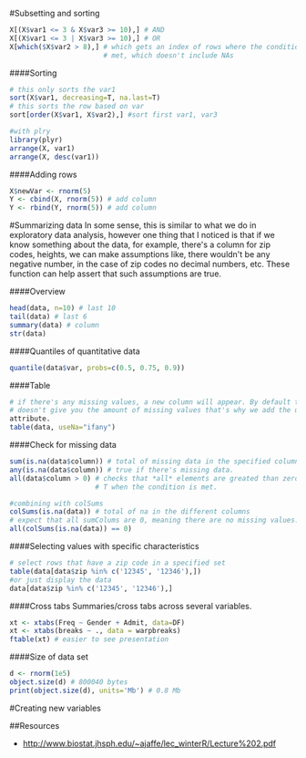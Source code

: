 #Subsetting and sorting
```R
X[(X$var1 <= 3 & X$var3 >= 10),] # AND
X[(X$var1 <= 3 | X$var3 >= 10),] # OR
X[which($X$var2 > 8),] # which gets an index of rows where the condition is
                       # met, which doesn't include NAs
```

####Sorting
```R
# this only sorts the var1
sort(X$var1, decreasing=T, na.last=T)
# this sorts the row based on var
sort[order(X$var1, X$var2),] #sort first var1, var3

#with plry
library(plyr)
arrange(X, var1)
arrange(X, desc(var1))
```

####Adding rows
```R
X$newVar <- rnorm(5)
Y <- cbind(X, rnorm(5)) # add column
Y <- rbind(Y, rnorm(5)) # add column
```

#Summarizing data
In some sense, this is similar to what we do in exploratory data analysis,
however one thing that I noticed is that if we know something about the data,
for example, there's a column for zip codes, heights, we can make assumptions
like, there wouldn't be any negative number, in the case of zip codes no
decimal numbers, etc. These function can help assert that such assumptions are
true.

####Overview
```R
head(data, n=10) # last 10
tail(data) # last 6
summary(data) # column
str(data)
```

####Quantiles of quantitative data
```R
quantile(data$var, probs=c(0.5, 0.75, 0.9))
```

####Table
```R
# if there's any missing values, a new column will appear. By default table
# doesn't give you the amount of missing values that's why we add the useNa
attribute.
table(data, useNa="ifany")
```

####Check for missing data
```R
sum(is.na(data$column)) # total of missing data in the specified column.
any(is.na(data$column)) # true if there's missing data.
all(data$column > 0) # checks that *all* elements are greated than zero
                     # T when the condition is met.

#combining with colSums
colSums(is.na(data)) # total of na in the different columns
# expect that all sumColums are 0, meaning there are no missing values.
all(colSums(is.na(data)) == 0)
```

####Selecting values with specific characteristics
```R
# select rows that have a zip code in a specified set
table(data[data$zip %in% c('12345', '12346'),])
#or just display the data
data[data$zip %in% c('12345', '12346'),]
```

####Cross tabs
Summaries/cross tabs across several variables.
```R
xt <- xtabs(Freq ~ Gender + Admit, data=DF)
xt <- xtabs(breaks ~ ., data = warpbreaks)
ftable(xt) # easier to see presentation
```

####Size of data set
```R
d <- rnorm(1e5)
object.size(d) # 800040 bytes
print(object.size(d), units='Mb') # 0.8 Mb
```

#Creating new variables


##Resources
- http://www.biostat.jhsph.edu/~ajaffe/lec_winterR/Lecture%202.pdf
